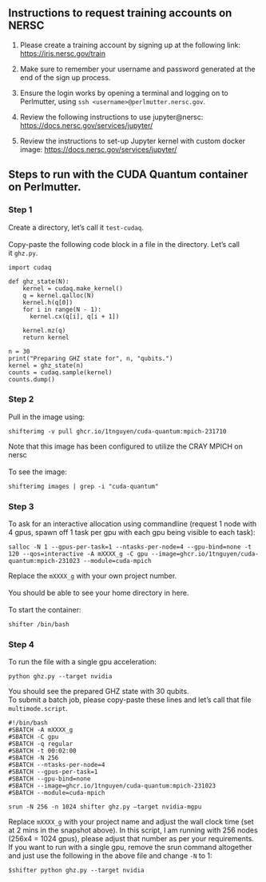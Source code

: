 
## Instructions to request training accounts on NERSC

1. Please create a training account by signing up at the following link:
https://iris.nersc.gov/train

2. Make sure to remember your username and password generated at the end of the sign up process.

3. Ensure the login works by opening a terminal and logging on to Perlmutter, using
`ssh <username>@perlmutter.nersc.gov`.

4. Review the following instructions to use jupyter@nersc:
https://docs.nersc.gov/services/jupyter/

5. Review the instructions to set-up Jupyter kernel with custom docker image:
https://docs.nersc.gov/services/jupyter/


## Steps to run with the CUDA Quantum container on Perlmutter.

### Step 1

Create a directory, let’s call it `test-cudaq`.  
<br>
Copy-paste the following code block in a file in the directory. Let’s call it `ghz.py`.
``` 
import cudaq

def ghz_state(N):
    kernel = cudaq.make_kernel()
    q = kernel.qalloc(N)
    kernel.h(q[0])
    for i in range(N - 1):
      kernel.cx(q[i], q[i + 1])
 
    kernel.mz(q)
    return kernel

n = 30
print("Preparing GHZ state for", n, "qubits.")
kernel = ghz_state(n)
counts = cudaq.sample(kernel)
counts.dump()
```



### Step 2

Pull in the image using:
```
shifterimg -v pull ghcr.io/1tnguyen/cuda-quantum:mpich-231710
```
Note that this image has been configured to utilize the CRAY MPICH on nersc  
<br>
To see the image:
```
shifterimg images | grep -i "cuda-quantum"
```


### Step 3

To ask for an interactive allocation using commandline (request 1 node with 4 gpus, spawn off 1 task per gpu with each gpu being visible to each task):

```
salloc -N 1 --gpus-per-task=1 --ntasks-per-node=4 --gpu-bind=none -t 120 --qos=interactive -A mXXXX_g -C gpu --image=ghcr.io/1tnguyen/cuda-quantum:mpich-231023 --module=cuda-mpich
```

Replace the `mXXXX_g` with your own project number.  
<br>
You should be able to see your home directory in here.  
<br>
To start the container:
```
shifter /bin/bash
```

### Step 4

To run the file with a single gpu acceleration:
```
python ghz.py --target nvidia
```

You should see the prepared GHZ state with 30 qubits.  
<br>
To submit a batch job, please copy-paste these lines and let’s call that file `multimode.script`.

```
#!/bin/bash
#SBATCH -A mXXXX_g
#SBATCH -C gpu
#SBATCH -q regular
#SBATCH -t 00:02:00
#SBATCH -N 256
#SBATCH --ntasks-per-node=4
#SBATCH --gpus-per-task=1
#SBATCH --gpu-bind=none
#SBATCH --image=ghcr.io/1tnguyen/cuda-quantum:mpich-231023
#SBATCH --module=cuda-mpich
 
srun -N 256 -n 1024 shifter ghz.py –target nvidia-mgpu
```

Replace `mXXXX_g` with your project name and adjust the wall clock time (set at 2 mins in the snapshot above). In this script, I am running with 256 nodes (256x4 = 1024 gpus), please adjust that number as per your requirements. If you want to run with a single gpu, remove the srun command altogether and just use the following in the above file and change `-N` to 1:
```
$shifter python ghz.py --target nvidia
```